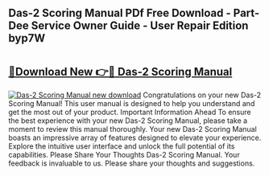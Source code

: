 ## Das-2 Scoring Manual PDf Free Download - Part-Dee Service Owner Guide - User Repair Edition byp7W

# <h2><a href="http://bc12727.oget.top/?id=Das-2+Scoring+Manual">🔗Download New 👉🔴 Das-2 Scoring Manual</a></h2>

[![Das-2 Scoring Manual new download](https://i.imgur.com/5g1atiW.png)](http://bc12727.oget.top/?id=Das-2+Scoring+Manual)
Congratulations on your new Das-2 Scoring Manual! This user manual is designed to help you understand and get the most out of your product. Important Information Ahead To ensure the best experience with your new Das-2 Scoring Manual, please take a moment to review this manual thoroughly. Your new Das-2 Scoring Manual boasts an impressive array of features designed to elevate your experience. Explore the intuitive user interface and unlock the full potential of its capabilities. Please Share Your Thoughts Das-2 Scoring Manual. Your feedback is invaluable to us. Please share your thoughts and suggestions.
